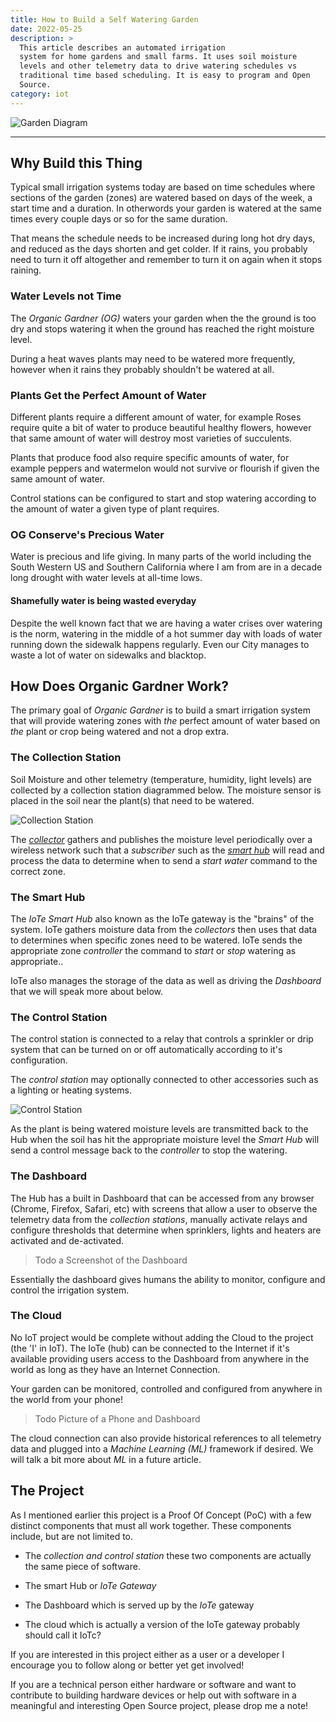```yaml
---
title: How to Build a Self Watering Garden
date: 2022-05-25
description: >
  This article describes an automated irrigation 
  system for home gardens and small farms. It uses soil moisture
  levels and other telemetry data to drive watering schedules vs
  traditional time based scheduling. It is easy to program and Open
  Source.
category: iot
---
```


![Garden Diagram](/img/self-watering-garden.png)

-----

## Why Build this Thing

Typical small irrigation systems today are based on time schedules
where sections of the garden (zones) are watered based on days of the
week, a start time and a duration.  In otherwords your garden is
watered at the same times every couple days or so for the same
duration.

That means the schedule needs to be increased during long hot dry
days, and reduced as the days shorten and get colder. If it rains, you
probably need to turn it off altogether and remember to turn it on
again when it stops raining.

### Water Levels not Time

The _Organic Gardner (OG)_ waters your garden when the the ground is
too dry and stops watering it when the ground has reached the right
moisture level.

During a heat waves plants may need to be watered more frequently,
however when it rains they probably shouldn't be watered at all.

### Plants Get the Perfect Amount of Water

Different plants require a different amount of water, for example
Roses require quite a bit of water to produce beautiful healthy
flowers, however that same amount of water will destroy most varieties
of succulents.

Plants that produce food also require specific amounts of water, for
example peppers and watermelon would not survive or flourish if given
the same amount of water.

Control stations can be configured to start and stop watering
according to the amount of water a given type of plant requires.

### OG Conserve's Precious Water

Water is precious and life giving. In many parts of the world
including the South Western US and Southern California where I am from
are in a decade long drought with water levels at all-time lows.

#### Shamefully water is being wasted everyday

Despite the well known fact that we are having a water crises over
watering is the norm, watering in the middle of a hot summer day with
loads of water running down the sidewalk happens regularly. Even our
City manages to waste a lot of water on sidewalks and blacktop.

## How Does Organic Gardner Work?

The primary goal of _Organic Gardner_ is to build a smart irrigation
system that will provide watering zones with _the_ perfect amount of
water based on _the_ plant or crop being watered and not a drop extra.  

### The Collection Station

Soil Moisture and other telemetry (temperature, humidity, light
levels) are collected by a collection station diagrammed below. The
moisture sensor is placed in the soil near the plant(s) that need to
be watered.

![Collection Station](/img/collection-station.png)


The [_collector_](https://github.com/rustyeddy/ogesp) gathers and
publishes the moisture level periodically over a wireless network such
that a _subscriber_ such as the
[_smart hub_](https://rustyeddy.com/iot/iote) 
will read and process the data to determine when to send a _start
water_ command to the correct zone.

### The Smart Hub

The _IoTe Smart Hub_ also known as the IoTe gateway is the "brains" of
the system. IoTe gathers moisture data from the _collectors_ then uses
that data to determines when specific zones need to be watered. IoTe
sends the appropriate zone _controller_ the command to _start_
or _stop_ watering as appropriate.. 

IoTe also manages the storage of the data as well as driving the
_Dashboard_ that we will speak more about below.

### The Control Station

The control station is connected to a relay that controls a sprinkler
or drip system that can be turned on or off automatically according to
it's configuration.

The _control station_ may optionally connected to other accessories
such as a lighting or heating systems.

![Control Station](/img/control-station.png)

As the plant is being watered moisture levels are transmitted back to
the Hub when the soil has hit the appropriate moisture level the
_Smart Hub_ will send a control message back to the _controller_ to
stop the watering.

### The Dashboard

The Hub has a built in Dashboard that can be accessed from any browser
(Chrome, Firefox, Safari, etc) with screens that allow a user to
observe the telemetry data from the _collection stations_, manually
activate relays and configure thresholds that determine when
sprinklers, lights and heaters are activated and de-activated.

> Todo a Screenshot of the Dashboard

Essentially the dashboard gives humans the ability to monitor,
configure and control the irrigation system.

### The Cloud

No IoT project would be complete without adding the Cloud to the
project (the 'I' in IoT). The IoTe (hub) can be connected to the
Internet if it's available providing users access to the
Dashboard from anywhere in the world as long as they have an Internet
Connection. 

Your garden can be monitored, controlled and configured from anywhere
in the world from your phone!

> Todo Picture of a Phone and Dashboard

The cloud connection can also provide historical references to all
telemetry data and plugged into a _Machine Learning (ML)_ framework if
desired.  We will talk a bit more about _ML_ in a future article.

## The Project

As I mentioned earlier this project is a Proof Of Concept (PoC) with a
few distinct components that must all work together. These components
include, but are not limited to. 

- The _collection and control station_ these two components are
  actually the same piece of software.
  
- The smart Hub or _IoTe Gateway_

- The Dashboard which is served up by the _IoTe_ gateway

- The cloud which is actually a version of the IoTe gateway
  probably should call it IoTc?
  
If you are interested in this project either as a user or a developer
I encourage you to follow along or better yet get involved!

If you are a technical person either hardware or software and want to
contribute to building hardware devices or help out with software in a
meaningful and interesting Open Source project, please drop me a note!


